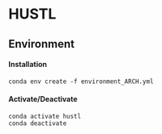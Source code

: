 # HUSTL

## Environment

#### Installation

`conda env create -f environment_ARCH.yml`

#### Activate/Deactivate

`conda activate hustl`  
`conda deactivate`